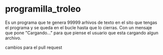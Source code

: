 # programilla_troleo
Es un programa que te genera 99999 arhivos de texto en el sito que tengas el programa y se queda en el bucle hasta que lo cierras.
Con un mensaje que pone "Cargando..." para que piense el usuario que esta cargando algun archivo.

cambios para el pull request
